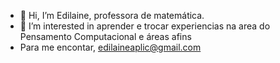 - 👋 Hi, I’m  Edilaine, professora de matemática.
- 👀 I’m interested in  aprender e trocar experiencias na area do Pensamento Computacional e  áreas afins
- Para me encontar, edilaineaplic@gmail.com
